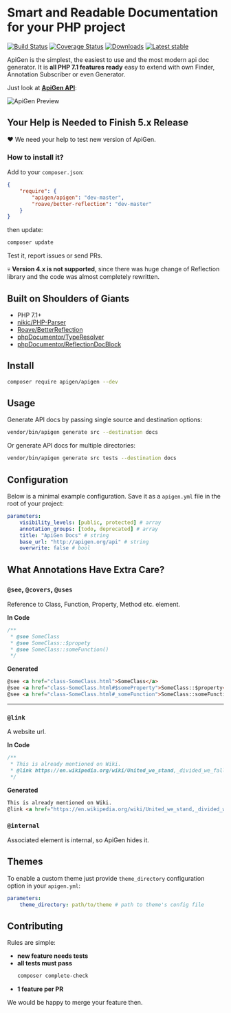 # Smart and Readable Documentation for your PHP project

[![Build Status](https://img.shields.io/travis/ApiGen/ApiGen/master.svg?style=flat-square)](https://travis-ci.org/ApiGen/ApiGen)
[![Coverage Status](https://img.shields.io/coveralls/ApiGen/ApiGen/master.svg?style=flat-square)](https://coveralls.io/github/ApiGen/ApiGen?branch=master)
[![Downloads](https://img.shields.io/packagist/dt/apigen/apigen.svg?style=flat-square)](https://packagist.org/packages/apigen/apigen/stats)
[![Latest stable](https://img.shields.io/packagist/vpre/apigen/apigen.svg?style=flat-square)](https://packagist.org/packages/apigen/apigen)

ApiGen is the simplest, the easiest to use and the most modern api doc generator. It is **all PHP 7.1 features ready**
easy to extend with own Finder, Annotation Subscriber or even Generator.

Just look at [**ApiGen API**](https://apigen.github.io/ApiGen):

![ApiGen Preview](docs/preview.png)

## Your Help is Needed to Finish 5.x Release

:heart: We need your help to test new version of ApiGen.

### How to install it?

Add to your `composer.json`:

```json
{
    "require": {
        "apigen/apigen": "dev-master",
        "roave/better-reflection": "dev-master"
    }
}
```

then update:

```bash
composer update
```

Test it, report issues or send PRs.

 :skull:  **Version 4.x is not supported**, since there was huge change of Reflection library and the code was almost completely rewritten.


## Built on Shoulders of Giants

- PHP 7.1+
- [nikic/PHP-Parser](https://github.com/nikic/PHP-Parser)
- [Roave/BetterReflection](https://github.com/Roave/BetterReflection)
- [phpDocumentor/TypeResolver](https://github.com/phpDocumentor/TypeResolver)
- [phpDocumentor/ReflectionDocBlock](https://github.com/phpDocumentor/ReflectionDocBlock)


## Install

```bash
composer require apigen/apigen --dev
```


## Usage

Generate API docs by passing single source and destination options:

```bash
vendor/bin/apigen generate src --destination docs
```

Or generate API docs for multiple directories:

```bash
vendor/bin/apigen generate src tests --destination docs
```


## Configuration

Below is a minimal example configuration. Save it as a `apigen.yml` file in
the root of your project:

```yaml
parameters:
    visibility_levels: [public, protected] # array
    annotation_groups: [todo, deprecated] # array
    title: "ApiGen Docs" # string
    base_url: "http://apigen.org/api" # string
    overwrite: false # bool
```


## What Annotations Have Extra Care?

### `@see`, `@covers`, `@uses`

Reference to Class, Function, Property, Method etc. element.

**In Code**

```php
/**
 * @see SomeClass
 * @see SomeClass::$propety
 * @see SomeClass::someFunction()
 */
```

**Generated**

```html
@see <a href="class-SomeClass.html">SomeClass</a>
@see <a href="class-SomeClass.html#$someProperty">SomeClass::$property</a>
@see <a href="class-SomeClass.html#_someFunction">SomeClass::someFunction()</a>
```

---

### `@link`

A website url.

**In Code**

```php
/**
 * This is already mentioned on Wiki.
 * @link https://en.wikipedia.org/wiki/United_we_stand,_divided_we_fall Click to see a cool quote
 */
```

**Generated**

```html
This is already mentioned on Wiki.
@link <a href="https://en.wikipedia.org/wiki/United_we_stand,_divided_we_fall">Click to see a cool quote</a>
```

### `@internal`

Associated element is internal, so ApiGen hides it.


## Themes

To enable a custom theme just provide `theme_directory` configuration option in your `apigen.yml`:

```yaml
parameters:
    theme_directory: path/to/theme # path to theme's config file
```

## Contributing

Rules are simple:

- **new feature needs tests**
- **all tests must pass**
    ```bash
    composer complete-check
    ```
- **1 feature per PR**

We would be happy to merge your feature then.
